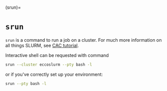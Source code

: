 (srun)=
# `srun`

`srun` is a command to run a job on a cluster. For much more information on all things SLURM, see [CAC tutorial](https://cvw.cac.cornell.edu/slurm/basics/execution-srun).


Interactive shell can be requested  with command 

```bash
srun --cluster eccoslurm --pty bash -l
```

or if you've correctly set up your environment:

```bash
srun --pty bash -l
```
